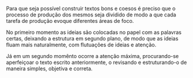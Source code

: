 Para que seja possível construir textos bons e coesos é preciso que o processo de produção dos mesmos seja dividido de modo a que cada tarefa de produção evoque diferentes áreas de foco.

No primeiro momento as ideias são colocadas no papel com as palavras certas, deixando a estrutura em segundo plano, de modo que as ideias fluam mais naturalmente, com flutuações de ideias e atenção.

Já em um segundo momênto ocorre a atenção máxima, procurando-se aperfeiçoar o texto escrito anteriormente, o revisando e estruturando-o de maneira simples, objetiva e correta.